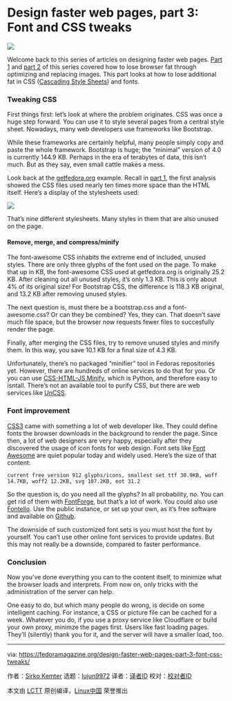 Design faster web pages, part 3: Font and CSS tweaks
======

![](https://fedoramagazine.org/wp-content/uploads/2018/10/designfaster3-816x345.jpg)

Welcome back to this series of articles on designing faster web pages. [Part 1][1] and [part 2][2] of this series covered how to lose browser fat through optimizing and replacing images. This part looks at how to lose additional fat in CSS ([Cascading Style Sheets][3]) and fonts.

### Tweaking CSS

First things first: let’s look at where the problem originates. CSS was once a huge step forward. You can use it to style several pages from a central style sheet. Nowadays, many web developers use frameworks like Bootstrap.

While these frameworks are certainly helpful, many people simply copy and paste the whole framework. Bootstrap is huge; the “minimal” version of 4.0 is currently 144.9 KB. Perhaps in the era of terabytes of data, this isn’t much. But as they say, even small cattle makes a mess.

Look back at the [getfedora.org][4] example. Recall in [part 1][1], the first analysis showed the CSS files used nearly ten times more space than the HTML itself. Here’s a display of the stylesheets used:

![][5]

That’s nine different stylesheets. Many styles in them that are also unused on the page.

#### Remove, merge, and compress/minify

The font-awesome CSS inhabits the extreme end of included, unused styles. There are only three glyphs of the font used on the page. To make that up in KB, the font-awesome CSS used at getfedora.org is originally 25.2 KB. After cleaning out all unused styles, it’s only 1.3 KB. This is only about 4% of its original size! For Bootstrap CSS, the difference is 118.3 KB original, and 13.2 KB after removing unused styles.

The next question is, must there be a bootstrap.css and a font-awesome.css? Or can they be combined? Yes, they can. That doesn’t save much file space, but the browser now requests fewer files to succesfully render the page.

Finally, after merging the CSS files, try to remove unused styles and minify them. In this way, you save 10.1 KB for a final size of 4.3 KB.

Unfortunately, there’s no packaged “minifier” tool in Fedoras repositories yet. However, there are hundreds of online services to do that for you. Or you can use [CSS-HTML-JS Minify][6], which is Python, and therefore easy to isntall. There’s not an available tool to purify CSS, but there are web services like [UnCSS][7].

### Font improvement

[CSS3][8] came with something a lot of web developer like. They could define fonts the browser downloads in the background to render the page. Since then, a lot of web designers are very happy, especially after they discovered the usage of icon fonts for web design. Font sets like [Font Awesome][9] are quiet popular today and widely used. Here’s the size of that content:

```
current free version 912 glyphs/icons, smallest set ttf 30.9KB, woff 14.7KB, woff2 12.2KB, svg 107.2KB, eot 31.2
```

So the question is, do you need all the glyphs? In all probability, no. You can get rid of them with [FontForge][10], but that’s a lot of work. You could also use [Fontello][11]. Use the public instance, or set up your own, as it’s free software and available on [Github][12].

The downside of such customized font sets is you must host the font by yourself. You can’t use other online font services to provide updates. But this may not really be a downside, compared to faster performance.

### Conclusion

Now you’ve done everything you can to the content itself, to minimize what the browser loads and interprets. From now on, only tricks with the administration of the server can help.

One easy to do, but which many people do wrong, is decide on some intelligent caching. For instance, a CSS or picture file can be cached for a week. Whatever you do, if you use a proxy service like Cloudflare or build your own proxy, minimze the pages first. Users like fast loading pages. They’ll (silently) thank you for it, and the server will have a smaller load, too.


--------------------------------------------------------------------------------

via: https://fedoramagazine.org/design-faster-web-pages-part-3-font-css-tweaks/

作者：[Sirko Kemter][a]
选题：[lujun9972][b]
译者：[译者ID](https://github.com/译者ID)
校对：[校对者ID](https://github.com/校对者ID)

本文由 [LCTT](https://github.com/LCTT/TranslateProject) 原创编译，[Linux中国](https://linux.cn/) 荣誉推出

[a]: https://fedoramagazine.org/author/gnokii/
[b]: https://github.com/lujun9972
[1]: https://fedoramagazine.org/design-faster-web-pages-part-1-image-compression/
[2]: https://fedoramagazine.org/design-faster-web-pages-part-2-image-replacement/
[3]: https://en.wikipedia.org/wiki/Cascading_Style_Sheets
[4]: https://getfedora.org
[5]: https://fedoramagazine.org/wp-content/uploads/2018/02/CSS_delivery_tool_-_Examine_how_a_page_uses_CSS_-_2018-02-24_15.00.46.png
[6]: https://github.com/juancarlospaco/css-html-js-minify
[7]: https://uncss-online.com/
[8]: https://developer.mozilla.org/en-US/docs/Web/CSS/CSS3
[9]: https://fontawesome.com/
[10]: https://fontforge.github.io/en-US/
[11]: http://fontello.com/
[12]: https://github.com/fontello/fontello

